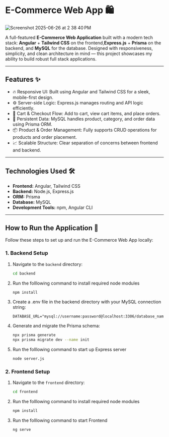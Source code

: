 # E-Commerce Web App 🛍️

![Screenshot 2025-06-26 at 2 38 40 PM](https://github.com/user-attachments/assets/ae4b958f-ffd9-4e1c-a3ee-a0c6c9327676)

A full-featured **E-Commerce Web Application** built with a modern tech stack: **Angular** + **Tailwind CSS** on the frontend,**Express.js** + **Prisma** on the backend, and **MySQL** for the database. Designed with responsiveness, simplicity, and clean architecture in mind — this project showcases my ability to build robust full stack applications.



---

## Features ✨
- 🔥 Responsive UI: Built using Angular and Tailwind CSS for a sleek, mobile-first design.
- ⚙️ Server-side Logic: Express.js manages routing and API logic efficiently.
- 🛒 Cart & Checkout Flow: Add to cart, view cart items, and place orders.
- 💾 Persistent Data: MySQL handles product, category, and order data using Prisma ORM.
- 📦 Product & Order Management: Fully supports CRUD operations for products and order placement.
- 📈 Scalable Structure: Clear separation of concerns between frontend and backend.

---

## Technologies Used 🛠️
- **Frontend:** Angular, Tailwind CSS
- **Backend:** Node.js, Express.js
- **ORM:** Prisma
- **Database:** MySQL
- **Development Tools:** npm, Angular CLI

---

## How to Run the Application 🚀

Follow these steps to set up and run the E-Commerce Web App locally:

### 1. Backend Setup
1. Navigate to the `backend` directory:
   ```bash
   cd backend
   ```
2. Run the folllowing command to install required node modules
   ```bash
   npm install
   ```
3. Create a .env file in the backend directory with your MySQL connection string:
   ```env
   DATABASE_URL="mysql://username:password@localhost:3306/database_name"
   ```
4. Generate and migrate the Prisma schema:
   ```bash
   npx prisma generate
   npx prisma migrate dev --name init
   ```
5. Run the folllowing command to start up Express server
   ```bash
   node server.js
   ```
### 2. Frontend Setup
1. Navigate to the `frontend` directory:
   ```bash
   cd frontend
   ```
2. Run the folllowing command to install required node modules
   ```bash
   npm install
   ```
3. Run the folllowing command to start Frontend
   ```bash
   ng serve
   ```
   

